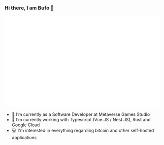 ### Hi there, I am Bufo 👋

![](https://raw.githubusercontent.com/bufo24/github-stats/master/generated/overview.svg#gh-dark-mode-only)

- 🔭 I’m currently as a Software Developer at Metaverse Games Studio
- 🌱 I’m currently working with Typescript (Vue.JS / Nest.JS), Rust and Google Cloud
- 💻 I'm interested in everything regarding bitcoin and other self-hosted applications
